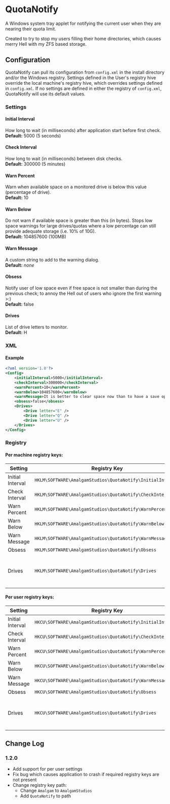 QuotaNotify
===========

A Windows system tray applet for notifying the current user when they are nearing their quota limit.

Created to try to stop my users filling their home directories, which causes merry Hell with my ZFS based storage.

Configuration
-------------
QuotaNotify can pull its configuration from `config.xml` in the install directory and/or the Windows registry. Settings defined in the User's registry hive override the local machine's registry hive, which overrides settings defined in `config.xml`. If no settings are defined in either the registry of `config.xml`, QuotaNotify will use its default values.

### Settings
#### Initial Interval
How long to wait (in milliseconds) after application start before first check.  
**Default:** 5000 (5 seconds)

#### Check Interval
How long to wait (in milliseconds) between disk checks.  
**Default:** 300000 (5 minutes)

#### Warn Percent
Warn when available space on a monitored drive is below this value (percentage of drive).  
**Default:** 10

#### Warn Below
Do not warn if available space is greater than this (in bytes). Stops low space warnings for large drives/quotas where a low percentage can still provide adequate storage (i.e. 10% of 10G).  
**Default:** 104857600 (100MB)

#### Warn Message
A custom string to add to the warning dialog.  
**Default:** _none_

#### Obsess
Notify user of low space even if free space is not smaller than during the previous check; to annoy the Hell out of users who ignore the first warning >:)  
**Default:** false

#### Drives
List of drive letters to monitor.  
**Default:** H

### XML
#### Example
```xml
<?xml version='1.0'?>
<Config>
    <initialInterval>5000</initialInterval>
    <checkInterval>300000</checkInterval>
    <warnPercent>10</warnPercent>
    <warnBelow>104857600</warnBelow>
    <warnMessage>It is better to clear space now than to have a save operation fail because you have no space left.</warnMessage>
    <obsess>false</obsess>
    <Drives>
        <Drive letter="E" />
        <Drive letter="Q" />
        <Drive letter="U" />
    </Drives>
</Config>
```

### Registry
#### Per machine registry keys:

| Setting          | Registry Key                                            | Type         | Notes                       |
| ---------------- | ------------------------------------------------------- | ------------ | --------------------------- |
| Initial Interval | ``HKLM\SOFTWARE\AmalgamStudios\QuotaNotify\InitialInterval`` | REG_DWORD    |                             |
| Check Interval   | ``HKLM\SOFTWARE\AmalgamStudios\QuotaNotify\CheckInterval``   | REG_DWORD    |                             |
| Warn Percent     | ``HKLM\SOFTWARE\AmalgamStudios\QuotaNotify\WarnPercent``     | REG_DWORD    |                             |
| Warn Below       | ``HKLM\SOFTWARE\AmalgamStudios\QuotaNotify\WarnBelow``       | REG_DWORD    |                             |
| Warn Message     | ``HKLM\SOFTWARE\AmalgamStudios\QuotaNotify\WarnMessage``     | REG_SZ       |                             |
| Obsess           | ``HKLM\SOFTWARE\AmalgamStudios\QuotaNotify\Obsess``          | REG_DWORD    |                             |
| Drives           | ``HKLM\SOFTWARE\AmalgamStudios\QuotaNotify\Drives``          | REG_MULTI_SZ | One drive letter per string |

#### Per user registry keys:
| Setting          | Registry Key                                            | Type         | Notes                       |
| ---------------- | ------------------------------------------------------- | ------------ | --------------------------- |
| Initial Interval | ``HKCU\SOFTWARE\AmalgamStudios\QuotaNotify\InitialInterval`` | REG_DWORD    |                             |
| Check Interval   | ``HKCU\SOFTWARE\AmalgamStudios\QuotaNotify\CheckInterval``   | REG_DWORD    |                             |
| Warn Percent     | ``HKCU\SOFTWARE\AmalgamStudios\QuotaNotify\WarnPercent``     | REG_DWORD    |                             |
| Warn Below       | ``HKCU\SOFTWARE\AmalgamStudios\QuotaNotify\WarnBelow``       | REG_DWORD    |                             |
| Warn Message     | ``HKCU\SOFTWARE\AmalgamStudios\QuotaNotify\WarnMessage``     | REG_SZ       |                             |
| Obsess           | ``HKCU\SOFTWARE\AmalgamStudios\QuotaNotify\Obsess``          | REG_DWORD    |                             |
| Drives           | ``HKCU\SOFTWARE\AmalgamStudios\QuotaNotify\Drives``          | REG_MULTI_SZ | One drive letter per string |

Change Log
----------
### 1.2.0
* Add support for per user settings
* Fix bug which causes application to crash if required registry keys are not present
* Change registry key path:
  * Change `Amalgam` to `AmalgamStudios`
  * Add `QuotaNotify` to path
